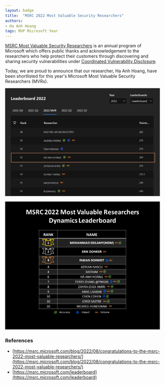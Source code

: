 ```yaml
---
layout: badge
title:  "MSRC 2022 Most Valuable Security Researchers"
authors:
- Ha Anh Hoang
tags: MVP Microsoft Year
---
```


[MSRC Most Valuable Security Researchers](https://www.microsoft.com/en-us/msrc/researcher-recognition-program) is an annual program of Microsoft which offers public thanks and acknowledgement to the researchers who help protect their customers through discovering and sharing security vulnerabilities under [Coordinated Vulnerability Disclosure](https://www.microsoft.com/en-us/msrc/cvd).

Today, we are proud to announce that our researcher, Ha Anh Hoang, have been shortlisted for this year's Microsoft Most Valuable Security Researchers (MVRs).

![mvp](/badges/images/msrc-mvp-2022.png)

![dynamics](/badges/images/msrc-mvp-dynamics-2022.png)

### References
- [https://msrc.microsoft.com/blog/2022/08/congratulations-to-the-msrc-2022-most-valuable-researchers/](https://msrc.microsoft.com/blog/2022/08/congratulations-to-the-msrc-2022-most-valuable-researchers/)
- [https://msrc.microsoft.com/leaderboard](https://msrc.microsoft.com/leaderboard)